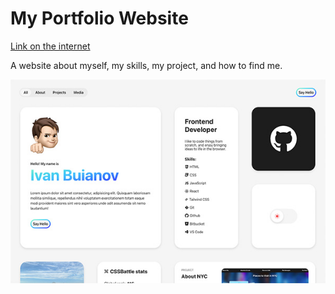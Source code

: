 # My Portfolio Website

[Link on the internet](https://ivan-buianov.com/)

A website about myself, my skills, my project, and how to find me.

![alt text](./ReadmeExample.jpg)